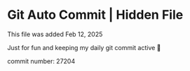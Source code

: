 # Git Auto Commit | Hidden File

This file was added Feb 12, 2025

Just for fun and keeping my daily git commit active 🤪

commit number: 27204
